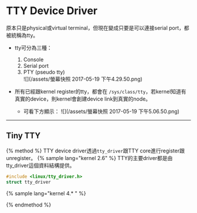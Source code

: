 # TTY Device Driver

原本只是physical或virtual terminal，但現在變成只要是可以連接serial port，都被統稱為tty。

* tty可分為三種：  
  1. Console  
  2. Serial port  
  3. PTY \(pseudo tty\)  
     ![](/assets/螢幕快照 2017-05-19 下午4.29.50.png)

* 所有已經跟kernel register的tty，都會在 `/sys/class/tty`，若kernel知道有真實的device，則kernel會創建device link到真實的node。

  * 可看下方顯示：
    ![](/assets/螢幕快照 2017-05-19 下午5.06.50.png)

---

## Tiny TTY
{% method %}
TTY device driver透過`tty_driver`跟TTY core進行register跟unregister。
{% sample lang="kernel 2.6" %}
TTY的主要driver都是由tty_driver這個資料結構提供。
``` c
#include <linux/tty_driver.h>
struct tty_driver
```
{% sample lang="kernel 4.* " %}

{% endmethod %}






